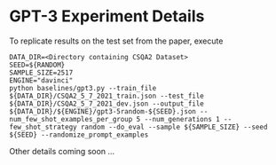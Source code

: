 # GPT-3 Experiment Details

To replicate results on the test set from the paper, execute 

```
DATA_DIR=<Directory containing CSQA2 Dataset>
SEED=${RANDOM}
SAMPLE_SIZE=2517
ENGINE="davinci"
python baselines/gpt3.py --train_file ${DATA_DIR}/CSQA2_5_7_2021_train.json --test_file ${DATA_DIR}/CSQA2_5_7_2021_dev.json --output_file ${DATA_DIR}/${ENGINE}/gpt3-5random-${SEED}.json --num_few_shot_examples_per_group 5 --num_generations 1 --few_shot_strategy random --do_eval --sample ${SAMPLE_SIZE} --seed ${SEED} --randomize_prompt_examples
```

Other details coming soon ... 